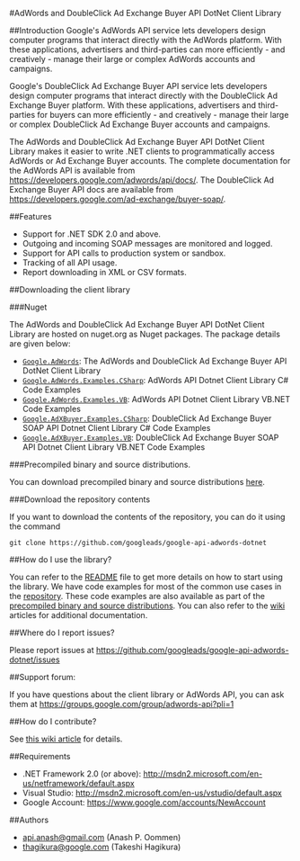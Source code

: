#AdWords and DoubleClick Ad Exchange Buyer API DotNet Client Library

##Introduction
Google's AdWords API service lets developers design computer programs that interact directly with the AdWords platform. With these applications, advertisers and third-parties can more efficiently - and creatively - manage their large or complex AdWords accounts and campaigns.

Google's DoubleClick Ad Exchange Buyer API service lets developers design computer programs that interact directly with the DoubleClick Ad Exchange Buyer platform. With these applications, advertisers and third-parties for buyers can more efficiently - and creatively - manage their large or complex DoubleClick Ad Exchange Buyer accounts and campaigns.

The AdWords and DoubleClick Ad Exchange Buyer API DotNet Client Library makes it easier to write .NET clients to programmatically access AdWords or Ad Exchange Buyer accounts. The complete documentation for the AdWords API is available from  https://developers.google.com/adwords/api/docs/. The DoubleClick Ad Exchange Buyer API docs are available from https://developers.google.com/ad-exchange/buyer-soap/.

##Features

- Support for .NET SDK 2.0 and above.
- Outgoing and incoming SOAP messages are monitored and logged.
- Support for API calls to production system or sandbox.
- Tracking of all API usage.
- Report downloading in XML or CSV formats.

##Downloading the client library

###Nuget

The AdWords and DoubleClick Ad Exchange Buyer API DotNet Client Library are hosted on nuget.org as Nuget packages. The package details are given below:

- [`Google.AdWords`](https://www.nuget.org/packages/Google.AdWords/): The AdWords and DoubleClick Ad Exchange Buyer API DotNet Client Library
- [`Google.AdWords.Examples.CSharp`](https://www.nuget.org/packages/Google.AdWords.Examples.CSharp/): AdWords API Dotnet Client Library C# Code Examples
- [`Google.AdWords.Examples.VB`](https://www.nuget.org/packages/Google.AdWords.Examples.VB/): AdWords API Dotnet Client Library VB.NET Code Examples
- [`Google.AdXBuyer.Examples.CSharp`](https://www.nuget.org/packages/Google.AdXBuyer.Examples.CSharp/): DoubleClick Ad Exchange Buyer SOAP API Dotnet Client Library C# Code Examples
- [`Google.AdXBuyer.Examples.VB`](https://www.nuget.org/packages/Google.AdXBuyer.Examples.VB/): DoubleClick Ad Exchange Buyer SOAP API Dotnet Client Library VB.NET Code Examples

###Precompiled binary and source distributions.

You can download precompiled binary and source distributions [here](../../releases/latest).

###Download the repository contents

If you want to download the contents of the repository, you can do it using the command

```
git clone https://github.com/googleads/google-api-adwords-dotnet
```

##How do I use the library?

You can refer to the [README](README) file to get more details on how to start using the library. We have code examples for most of the common use cases in the [repository](examples). These code examples are also available as part of the [precompiled binary and source distributions](../../releases/latest). You can also refer to the [wiki](../../wiki) articles for additional documentation.

##Where do I report issues?

Please report issues at https://github.com/googleads/google-api-adwords-dotnet/issues

##Support forum:

If you have questions about the client library or AdWords API, you can ask them at https://groups.google.com/group/adwords-api?pli=1

##How do I contribute?

See [this wiki article](../../wiki/Becoming-a-contributor) for details.

##Requirements

  - .NET Framework 2.0 (or above): http://msdn2.microsoft.com/en-us/netframework/default.aspx
  - Visual Studio: http://msdn2.microsoft.com/en-us/vstudio/default.aspx
  - Google Account: https://www.google.com/accounts/NewAccount


##Authors
  - api.anash@gmail.com (Anash P. Oommen)
  - thagikura@google.com (Takeshi Hagikura)
